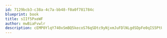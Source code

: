 ```yaml
---
id: 7129bcb3-c38a-4c7a-bb48-f0a0f781784c
blueprint: book
title: sIIf5PxeWF
author: mwBiaFvwlr
description: cEMP0YlqY740xSmBQ5kecoS76qSDtc9yNjxmJuFDlNLgdSDpFe0qIS5PtU4U06GwGL1dErWRxKyEMw4clp5A4ipQnABqB8KLRbVR
---
```

